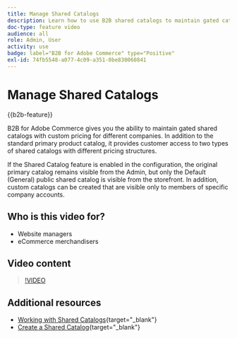 ```yaml
---
title: Manage Shared Catalogs
description: Learn how to use B2B shared catalogs to maintain gated catalogs with custom pricing for different companies.
doc-type: feature video
audience: all
role: Admin, User
activity: use
badge: label="B2B for Adobe Commerce" type="Positive"
exl-id: 74fb5548-a077-4c09-a351-0be830060841
---
```

# Manage Shared Catalogs

{{b2b-feature}}

B2B for Adobe Commerce gives you the ability to maintain gated shared catalogs with custom pricing for different companies. In addition to the standard primary product catalog, it provides customer access to two types of shared catalogs with different pricing structures.

If the Shared Catalog feature is enabled in the configuration, the original primary catalog remains visible from the Admin, but only the Default (General) public shared catalog is visible from the storefront. In addition, custom catalogs can be created that are visible only to members of specific company accounts.

## Who is this video for?

- Website managers
- eCommerce merchandisers

## Video content

>[!VIDEO](https://video.tv.adobe.com/v/344446?quality=12&learn=on)

## Additional resources

- [Working with Shared Catalogs](https://experienceleague.adobe.com/docs/commerce-admin/b2b/shared-catalogs/catalog-shared.html){target="_blank"}
- [Create a Shared Catalog](https://experienceleague.adobe.com/docs/commerce-admin/b2b/shared-catalogs/define/catalog-shared-create.html){target="_blank"}
